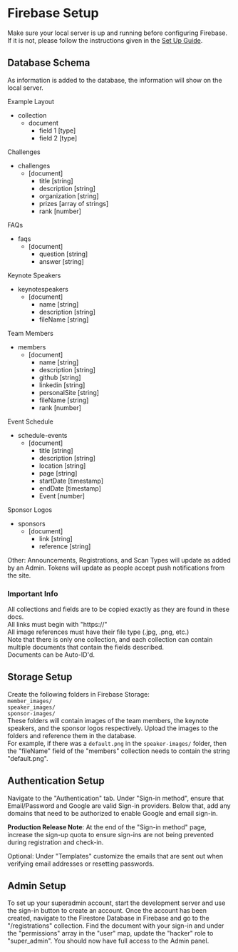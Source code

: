 # Firebase Setup

Make sure your local server is up and running before configuring Firebase. If it is not, please follow the instructions given in the [Set Up Guide](./set-up.md).

## Database Schema  
As information is added to the database, the information will show on the local server.     

Example Layout
- collection
    - document
        - field 1 [type]
        - field 2 [type]

Challenges
- challenges
    - [document]
        - title [string]
        - description [string]
        - organization [string]
        - prizes [array of strings]
        - rank [number]

FAQs
- faqs
    - [document]
        - question [string]
        - answer [string]

Keynote Speakers
- keynotespeakers
    - [document]
        - name [string]
        - description [string]
        - fileName [string]

Team Members
- members
    - [document]
        - name [string]
        - description [string]
        - github [string]
        - linkedin [string]
        - personalSite [string]
        - fileName [string]
        - rank [number]

Event Schedule
- schedule-events
    - [document]
        - title [string]
        - description [string]
        - location [string]
        - page [string]
        - startDate [timestamp]
        - endDate [timestamp]
        - Event [number]

Sponsor Logos
- sponsors
    - [document]
        - link [string]
        - reference [string]

Other:
Announcements, Registrations, and Scan Types will update as added by an Admin.
Tokens will update as people accept push notifications from the site.   


### Important Info
All collections and fields are to be copied exactly as they are found in these docs.  
All links must begin with "https://"  
All image references must have their file type (.jpg, .png, etc.)  
Note that there is only one collection, and each collection can contain multiple documents that contain the fields described.  
Documents can be Auto-ID'd.

## Storage Setup

Create the following folders in Firebase Storage:  
`member_images/`  
`speaker_images/`  
`sponsor-images/`  
These folders will contain images of the team members, the keynote speakers, and the sponsor logos respectively. Upload the images to the folders and reference them in the database.  
For example, if there was a `default.png` in the `speaker-images/` folder, then the "fileName" field of the "members" collection needs to contain the string "default.png".

## Authentication Setup
Navigate to the "Authentication" tab. Under "Sign-in method", ensure that Email/Password and Google are valid Sign-in providers. Below that, add any domains that need to be authorized to enable Google and email sign-in. 

**Production Release Note**: At the end of the "Sign-in method" page, increase the sign-up quota to ensure sign-ins are not being prevented during registration and check-in.

Optional: Under "Templates" customize the emails that are sent out when verifying email addresses or resetting passwords.

## Admin Setup
To set up your superadmin account, start the development server and use the sign-in button to create an account. Once the account has been created, navigate to the Firestore Database in Firebase and go to the "/registrations" collection. Find the document with your sign-in and under the "permissions" array in the "user" map, update the "hacker" role to "super_admin". You should now have full access to the Admin panel.